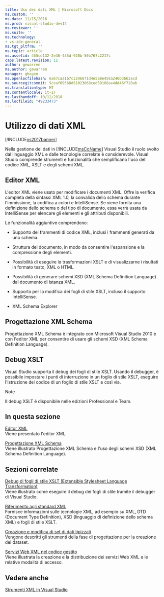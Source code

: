 ```yaml
---
title: Uso dei dati XML | Microsoft Docs
ms.custom: ''
ms.date: 11/15/2016
ms.prod: visual-studio-dev14
ms.reviewer: ''
ms.suite: ''
ms.technology:
- vs-ide-general
ms.tgt_pltfrm: ''
ms.topic: article
ms.assetid: 465cd132-2e36-435d-920b-50b767c2217c
caps.latest.revision: 11
author: gewarren
ms.author: gewarren
manager: ghogen
ms.openlocfilehash: 6a67caa1b7c2246671d4e5a8e456a246b3662acd
ms.sourcegitcommit: 9ceaf69568d61023868ced59108ae4dd46f720ab
ms.translationtype: MT
ms.contentlocale: it-IT
ms.lasthandoff: 10/12/2018
ms.locfileid: "49233473"
---
```

# <a name="working-with-xml-data"></a>Utilizzo di dati XML
[!INCLUDE[vs2017banner](../includes/vs2017banner.md)]

  
Nella gestione dei dati in [!INCLUDE[msCoName](../includes/msconame-md.md)] Visual Studio il ruolo svolto dal linguaggio XML e dalle tecnologie correlate è considerevole. Visual Studio comprende strumenti e funzionalità che semplificano l'uso del codice XML, XSLT e degli schemi XML.  
  
## <a name="xml-editor"></a>Editor XML  
 L'editor XML viene usato per modificare i documenti XML. Offre la verifica completa della sintassi XML 1.0, la convalida dello schema durante l'immissione, la codifica a colori e IntelliSense. Se viene fornita una definizione dello schema o del tipo di documento, essa verrà usata da IntelliSense per elencare gli elementi e gli attributi disponibili.  
  
 Le funzionalità aggiuntive comprendono:  
  
-   Supporto dei frammenti di codice XML, inclusi i frammenti generati da uno schema.  
  
-   Struttura del documento, in modo da consentire l'espansione e la compressione degli elementi.  
  
-   Possibilità di eseguire le trasformazioni XSLT e di visualizzarne i risultati in formato testo, XML o HTML.  
  
-   Possibilità di generare schemi XSD (XML Schema Definition Language) dal documento di istanza XML.  
  
-   Supporto per la modifica dei fogli di stile XSLT, incluso il supporto IntelliSense.  
  
-   XML Schema Explorer  
  
## <a name="xml-schema-designer"></a>Progettazione XML Schema  
 Progettazione XML Schema è integrato con Microsoft Visual Studio 2010 e con l'editor XML per consentire di usare gli schemi XSD (XML Schema Definition Language).  
  
## <a name="xslt-debugging"></a>Debug XSLT  
 Visual Studio supporta il debug dei fogli di stile XSLT. Usando il debugger, è possibile impostare i punti di interruzione in un foglio di stile XSLT, eseguire l'istruzione del codice di un foglio di stile XSLT e così via.  
  
> [!NOTE]
>  Il debug XSLT è disponibile nelle edizioni Professional e Team.  
  
## <a name="in-this-section"></a>In questa sezione  
 [Editor XML](../xml-tools/xml-editor.md)  
 Viene presentato l'editor XML.  
  
 [Progettazione XML Schema](../xml-tools/xml-schema-designer.md)  
 Viene illustrato Progettazione XML Schema e l'uso degli schemi XSD (XML Schema Definition Language).  
  
## <a name="related-sections"></a>Sezioni correlate  
 [Debug di fogli di stile XSLT (Extensible Stylesheet Language Transformation)](../xml-tools/debugging-xslt.md)  
 Viene illustrato come eseguire il debug dei fogli di stile tramite il debugger di Visual Studio.  
  
 [Riferimento agli standard XML](http://msdn.microsoft.com/en-us/79c78508-c9d0-423a-a00f-672e855de401)  
 Fornisce informazioni sulle tecnologie XML, ad esempio su XML, DTD (Document Type Definition), XSD (linguaggio di definizione dello schema XML) e fogli di stile XSLT.  
  
 [Creazione e modifica di set di dati tipizzati](../data-tools/creating-and-editing-typed-datasets.md)  
 Vengono descritti gli strumenti della fase di progettazione per la creazione dei dataset.  
  
 [Servizi Web XML nel codice gestito](http://msdn.microsoft.com/en-us/c9a7dc25-3e68-4723-bfb7-de4320830196)  
 Viene illustrata la creazione e la distribuzione dei servizi Web XML e le relative modalità di accesso.  
  
## <a name="see-also"></a>Vedere anche  
 [Strumenti XML in Visual Studio](../xml-tools/xml-tools-in-visual-studio.md)



